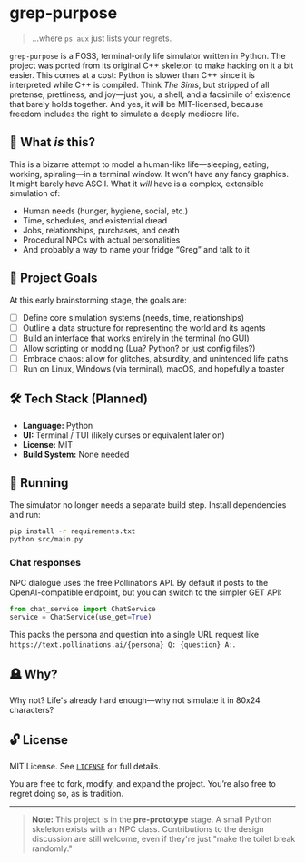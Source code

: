 # grep-purpose

> ...where `ps aux` just lists your regrets.

`grep-purpose` is a FOSS, terminal-only life simulator written in Python. The project was ported from its original C++ skeleton to make hacking on it a bit easier. This comes at a cost: Python is slower than C++ since it is interpreted while C++ is compiled. Think *The Sims*, but stripped of all pretense, prettiness, and joy—just you, a shell, and a facsimile of existence that barely holds together. And yes, it will be MIT-licensed, because freedom includes the right to simulate a deeply mediocre life.

## 🧠 What *is* this?

This is a bizarre attempt to model a human-like life—sleeping, eating, working, spiraling—in a terminal window. It won’t have any fancy graphics. It might barely have ASCII. What it *will* have is a complex, extensible simulation of:

- Human needs (hunger, hygiene, social, etc.)
- Time, schedules, and existential dread
- Jobs, relationships, purchases, and death
- Procedural NPCs with actual personalities
- And probably a way to name your fridge “Greg” and talk to it

## 🎯 Project Goals

At this early brainstorming stage, the goals are:

- [ ] Define core simulation systems (needs, time, relationships)
- [ ] Outline a data structure for representing the world and its agents
- [ ] Build an interface that works entirely in the terminal (no GUI)
- [ ] Allow scripting or modding (Lua? Python? or just config files?)
- [ ] Embrace chaos: allow for glitches, absurdity, and unintended life paths
- [ ] Run on Linux, Windows (via terminal), macOS, and hopefully a toaster

## 🛠️ Tech Stack (Planned)

- **Language:** Python
- **UI:** Terminal / TUI (likely curses or equivalent later on)
- **License:** MIT
- **Build System:** None needed

## 🔧 Running

The simulator no longer needs a separate build step. Install dependencies and
run:

```bash
pip install -r requirements.txt
python src/main.py
```

### Chat responses

NPC dialogue uses the free Pollinations API. By default it posts to the
OpenAI-compatible endpoint, but you can switch to the simpler GET API:

```python
from chat_service import ChatService
service = ChatService(use_get=True)
```

This packs the persona and question into a single URL request like
`https://text.pollinations.ai/{persona} Q: {question} A:`.

## 🪦 Why?

Why not? Life's already hard enough—why not simulate it in 80x24 characters?

## 🔓 License

MIT License. See [`LICENSE`](LICENSE) for full details.

You are free to fork, modify, and expand the project. You’re also free to regret doing so, as is tradition.

---

> **Note:** This project is in the **pre-prototype** stage. A small Python skeleton exists with an NPC class. Contributions to the design discussion are still welcome, even if they're just "make the toilet break randomly."

